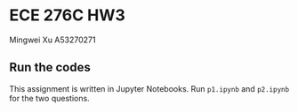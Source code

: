 # ECE 276C HW3
Mingwei Xu A53270271

## Run the codes
This assignment is written in Jupyter Notebooks. Run `p1.ipynb` and `p2.ipynb` for the two questions.
